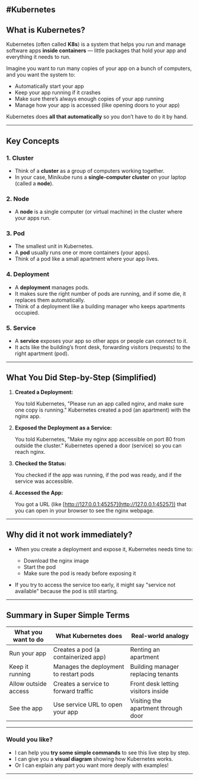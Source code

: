 #Kubernetes
---

## What is Kubernetes?

Kubernetes (often called **K8s**) is a system that helps you run and manage software apps **inside containers** — little packages that hold your app and everything it needs to run.

Imagine you want to run many copies of your app on a bunch of computers, and you want the system to:

* Automatically start your app
* Keep your app running if it crashes
* Make sure there’s always enough copies of your app running
* Manage how your app is accessed (like opening doors to your app)

Kubernetes does **all that automatically** so you don’t have to do it by hand.

---

## Key Concepts

### 1. **Cluster**

* Think of a **cluster** as a group of computers working together.
* In your case, Minikube runs a **single-computer cluster** on your laptop (called a **node**).

### 2. **Node**

* A **node** is a single computer (or virtual machine) in the cluster where your apps run.

### 3. **Pod**

* The smallest unit in Kubernetes.
* A **pod** usually runs one or more containers (your apps).
* Think of a pod like a small apartment where your app lives.

### 4. **Deployment**

* A **deployment** manages pods.
* It makes sure the right number of pods are running, and if some die, it replaces them automatically.
* Think of a deployment like a building manager who keeps apartments occupied.

### 5. **Service**

* A **service** exposes your app so other apps or people can connect to it.
* It acts like the building’s front desk, forwarding visitors (requests) to the right apartment (pod).

---

## What You Did Step-by-Step (Simplified)

1. **Created a Deployment:**

   You told Kubernetes, "Please run an app called nginx, and make sure one copy is running."
   Kubernetes created a pod (an apartment) with the nginx app.

2. **Exposed the Deployment as a Service:**

   You told Kubernetes, "Make my nginx app accessible on port 80 from outside the cluster."
   Kubernetes opened a door (service) so you can reach nginx.

3. **Checked the Status:**

   You checked if the app was running, if the pod was ready, and if the service was accessible.

4. **Accessed the App:**

   You got a URL (like [http://127.0.0.1:45257](http://127.0.0.1:45257)) that you can open in your browser to see the nginx webpage.

---

## Why did it not work immediately?

* When you create a deployment and expose it, Kubernetes needs time to:

  * Download the nginx image
  * Start the pod
  * Make sure the pod is ready before exposing it
* If you try to access the service too early, it might say "service not available" because the pod is still starting.

---

## Summary in Super Simple Terms

| What you want to do  | What Kubernetes does                   | Real-world analogy                  |
| -------------------- | -------------------------------------- | ----------------------------------- |
| Run your app         | Creates a pod (a containerized app)    | Renting an apartment                |
| Keep it running      | Manages the deployment to restart pods | Building manager replacing tenants  |
| Allow outside access | Creates a service to forward traffic   | Front desk letting visitors inside  |
| See the app          | Use service URL to open your app       | Visiting the apartment through door |

---

### Would you like?

* I can help you **try some simple commands** to see this live step by step.
* I can give you a **visual diagram** showing how Kubernetes works.
* Or I can explain any part you want more deeply with examples!

---

